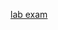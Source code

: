 [lab exam](https://docs.google.com/document/d/1j-P43j2ey0cW8_ZT8vgDd-U8tuemUnF_hCBD1D0Af3I/edit?usp=sharing)
